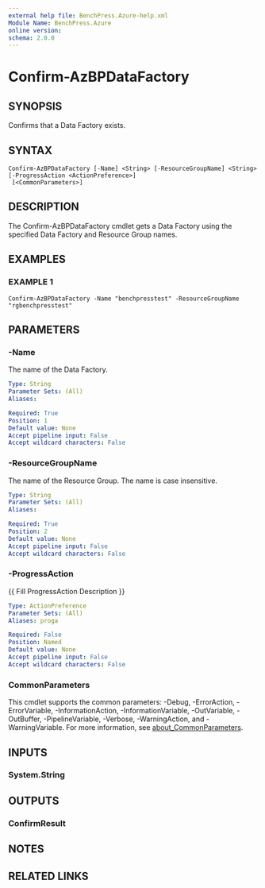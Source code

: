 ```yaml
---
external help file: BenchPress.Azure-help.xml
Module Name: BenchPress.Azure
online version:
schema: 2.0.0
---
```


# Confirm-AzBPDataFactory

## SYNOPSIS
Confirms that a Data Factory exists.

## SYNTAX

```
Confirm-AzBPDataFactory [-Name] <String> [-ResourceGroupName] <String> [-ProgressAction <ActionPreference>]
 [<CommonParameters>]
```

## DESCRIPTION
The Confirm-AzBPDataFactory cmdlet gets a Data Factory using the specified Data Factory and
Resource Group names.

## EXAMPLES

### EXAMPLE 1
```
Confirm-AzBPDataFactory -Name "benchpresstest" -ResourceGroupName "rgbenchpresstest"
```

## PARAMETERS

### -Name
The name of the Data Factory.

```yaml
Type: String
Parameter Sets: (All)
Aliases:

Required: True
Position: 1
Default value: None
Accept pipeline input: False
Accept wildcard characters: False
```

### -ResourceGroupName
The name of the Resource Group.
The name is case insensitive.

```yaml
Type: String
Parameter Sets: (All)
Aliases:

Required: True
Position: 2
Default value: None
Accept pipeline input: False
Accept wildcard characters: False
```

### -ProgressAction
{{ Fill ProgressAction Description }}

```yaml
Type: ActionPreference
Parameter Sets: (All)
Aliases: proga

Required: False
Position: Named
Default value: None
Accept pipeline input: False
Accept wildcard characters: False
```

### CommonParameters
This cmdlet supports the common parameters: -Debug, -ErrorAction, -ErrorVariable, -InformationAction, -InformationVariable, -OutVariable, -OutBuffer, -PipelineVariable, -Verbose, -WarningAction, and -WarningVariable. For more information, see [about_CommonParameters](http://go.microsoft.com/fwlink/?LinkID=113216).

## INPUTS

### System.String
## OUTPUTS

### ConfirmResult
## NOTES

## RELATED LINKS
